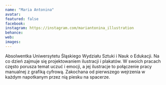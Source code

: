 ```yaml
---
name: "Maria Antonina"
avatar: 
featured: false
facebook: 
instagram: https://instagram.com/mariantonina_illustration
behance: 
web:
images:
---
```

Absolwentka Uniwersytetu Śląskiego Wydziału Sztuki i Nauk o Edukacji.
Na co dzień zajmuje się projektowaniem ilustracji i plakatów. W swoich pracach często
porusza temat uczuć i emocji, a jej ilustracje to połączenie pracy manualnej z grafiką cyfrową. Zakochana od pierwszego wejrzenia w każdym napotkanym przez nią piesku na spacerze.
